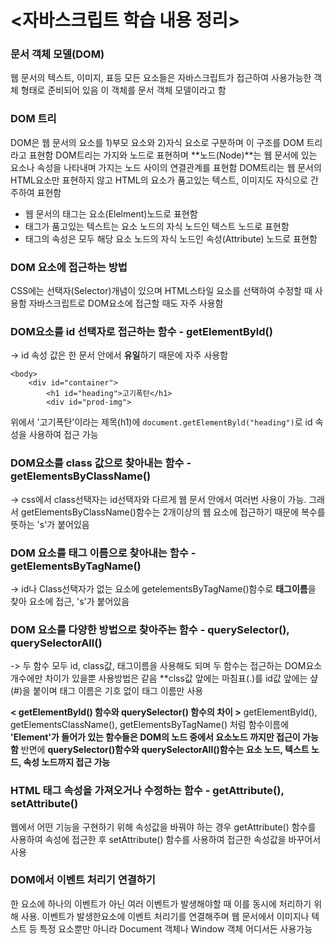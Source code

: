 # <자바스크립트 학습 내용 정리> 
### 문서 객체 모델(DOM)
웹 문서의 텍스트, 이미지, 표등 모든 요소들은 자바스크립트가 접근하여 사용가능한 객체 형태로 준비되어 있음
이 객체를 문서 객체 모델이라고 함 

### DOM 트리
DOM은 웹 문서의 요소를 1)부모 요소와 2)자식 요소로 구분하며 이 구조를 DOM 트리라고 표현함
DOM트리는 가지와 노드로 표현하며 **노드(Node)**는 웹 문서에 있는 요소나 속성을 나타내며 가지는 노드 사이의 연결관계를 표현함
DOM트리는 웹 문서의 HTML요소만 표현하지 않고 HTML의 요소가 품고있는 텍스트, 이미지도 자식으로 간주하여 표현함
- 웹 문서의 태그는 요소(Elelment)노드로 표현함
- 태그가 품고있는 텍스트는 요소 노드의 자식 노드인 텍스트 노드로 표현함 
- 태그의 속성은 모두 해당 요소 노드의 자식 노드인 속성(Attribute) 노드로 표현함

### DOM 요소에 접근하는 방법
CSS에는 선택자(Selector)개념이 있으며 HTML스타일 요소를 선택하여 수정할 때 사용함
자바스크립트로 DOM요소에 접근할 때도 자주 사용함 

### DOM요소를 id 선택자로 접근하는 함수 - getElementByld()
-> id 속성 값은 한 문서 안에서 **유일**하기 때문에 자주 사용함 
```
<body>
    <div id="container">
        <h1 id="heading">고기폭탄</h1>
        <div id="prod-img">
```
위에서 '고기폭탄'이라는 제목(h1)에 `document.getElementByld("heading")`로 id 속성을 사용하여 접근 가능 

### DOM요소를 class 값으로 찾아내는 함수 - getElementsByClassName()
-> css에서 class선택자는 id선택자와 다르게 웹 문서 안에서 여러번 사용이 가능. 그래서 getElementsByClassName()함수는 2개이상의 웹 요소에 접근하기 때문에 복수를 뜻하는 's'가 붙어있음 

### DOM 요소를 태그 이름으로 찾아내는 함수 - getElementsByTagName()
-> id나 Class선택자가 없는 요소에 getelementsByTagName()함수로 **태그이름**을 찾아 요소에 접근, 's'가 붙어있음 

### DOM 요소를 다양한 방법으로 찾아주는 함수 - querySelector(), querySelectorAll()
-> 두 함수 모두 id, class값, 태그이름을 사용해도 되며 두 함수는 접근하는 DOM요소 개수에만 차이가 있을뿐 사용방법은 같음
**clss값 앞에는 마침표(.)를 id값 앞에는 샾(#)을 붙이며 태그 이름은 기호 없이 태그 이름만 사용 

 **< getElementByld() 함수와 querySelector() 함수의 차이 >**
getElementByld(), getElementsClassName(), getElementsByTagName() 처럼 함수이름에 **'Element'가 들어가 있는 함수들은 DOM의 노드 중에서 요소노드 까지만 접근이 가능함**
반면에 **querySelector()함수와 querySelectorAll()함수는 요소 노드, 텍스트 노드, 속성 노드까지 접근 가능**

### HTML 태그 속성을 가져오거나 수정하는 함수 - getAttribute(), setAttribute()
웹에서 어떤 기능을 구현하기 위해 속성값을 바꿔야 하는 경우 getAttribute() 함수를 사용하여 속성에 접근한 후 setAttribute() 함수를 사용하여 접근한 속성값을 바꾸어서 사용

### DOM에서 이벤트 처리기 연결하기 
한 요소에 하나의 이벤트가 아닌 여러 이벤트가 발생해야할 때 이를 동시에 처리하기 위해 사용. 이벤트가 발생한요소에 이벤트 처리기를 연결해주며 웹 문서에서 이미지나 텍스트 등 특정 요소뿐만 아니라 Document 객체나 Window 객체 어디서든 사용가능 










